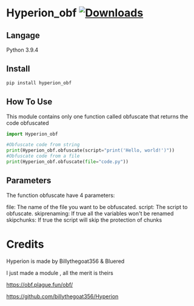 # Hyperion_obf [![Downloads](https://pepy.tech/badge/Hyperion_obf)](https://pypi.org/project/Hyperion_obf/)

## Langage

Python 3.9.4

## Install

```sh
pip install hyperion_obf
```

## How To Use

This module contains only one function called obfuscate that returns the code obfuscated

```python
import Hyperion_obf

#Obfuscate code from string
print(Hyperion_obf.obfuscate(script="print('Hello, world!')"))
#Obfuscate code from a file
print(Hyperion_obf.obfuscate(file="code.py"))
```

## Parameters

The function obfuscate have 4 parameters:

file: The name of the file you want to be obfuscated.
script: The script to obfuscate.
skiprenaming: If true all the variables won't be renamed
skipchunks: If true the script will skip the protection of chunks

# Credits

Hyperion is made by Billythegoat356 & Bluered

I just made a module , all the merit is theirs

https://obf.plague.fun/obf/

https://github.com/billythegoat356/Hyperion
